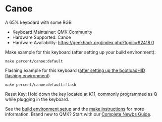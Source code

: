 # Canoe

A 65% keyboard with some RGB

* Keyboard Maintainer: QMK Community
* Hardware Supported: Canoe
* Hardware Availability: <https://geekhack.org/index.php?topic=92418.0>

Make example for this keyboard (after setting up your build environment):

    make percent/canoe:default

Flashing example for this keyboard ([after setting up the bootloadHID flashing environment](https://docs.qmk.fm/#/flashing_bootloadhid))

    make percent/canoe:default:flash

Reset Key: Hold down the key located at K11, commonly programmed as Q while plugging in the keyboard.

See the [build environment setup](https://docs.qmk.fm/#/getting_started_build_tools) and the [make instructions](https://docs.qmk.fm/#/getting_started_make_guide) for more information. Brand new to QMK? Start with our [Complete Newbs Guide](https://docs.qmk.fm/#/newbs).

